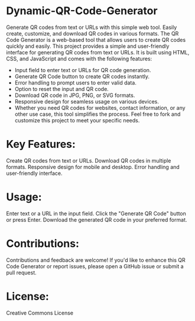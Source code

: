 # Dynamic-QR-Code-Generator
Generate QR codes from text or URLs with this simple web tool. Easily create, customize, and download QR codes in various formats.
The QR Code Generator is a web-based tool that allows users to create QR codes quickly and easily. This project provides a simple and user-friendly interface for generating QR codes from text or URLs. It is built using HTML, CSS, and JavaScript and comes with the following features:

- Input field to enter text or URLs for QR code generation.
- Generate QR Code button to create QR codes instantly.
- Error handling to prompt users to enter valid data.
- Option to reset the input and QR code.
- Download QR code in JPG, PNG, or SVG formats.
- Responsive design for seamless usage on various devices.
- Whether you need QR codes for websites, contact information, or any other use case, this tool simplifies the process. Feel free to fork and customize this project to meet your specific needs.

# Key Features:
Create QR codes from text or URLs.
Download QR codes in multiple formats.
Responsive design for mobile and desktop.
Error handling and user-friendly interface.

# Usage:
Enter text or a URL in the input field.
Click the "Generate QR Code" button or press Enter.
Download the generated QR code in your preferred format.

# Contributions:
Contributions and feedback are welcome! If you'd like to enhance this QR Code Generator or report issues, please open a GitHub issue or submit a pull request.

# License:
Creative Commons License
